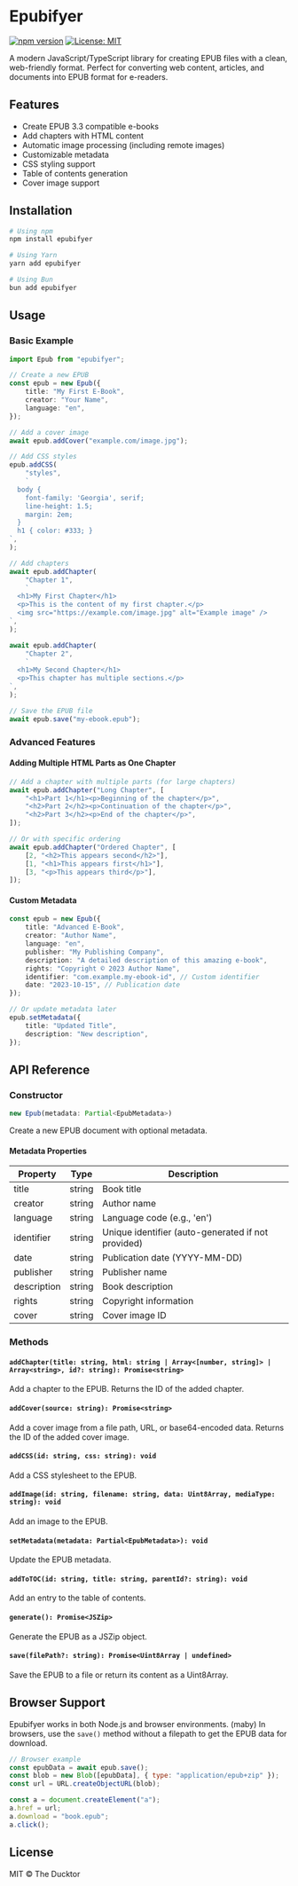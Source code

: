 # Epubifyer

[![npm version](https://img.shields.io/npm/v/epubifyer.svg)](https://www.npmjs.com/package/epubifyer)
[![License: MIT](https://img.shields.io/badge/License-MIT-yellow.svg)](https://opensource.org/licenses/MIT)

A modern JavaScript/TypeScript library for creating EPUB files with a clean,
web-friendly format. Perfect for converting web content, articles, and documents
into EPUB format for e-readers.

## Features

- Create EPUB 3.3 compatible e-books
- Add chapters with HTML content
- Automatic image processing (including remote images)
- Customizable metadata
- CSS styling support
- Table of contents generation
- Cover image support

## Installation

```bash
# Using npm
npm install epubifyer

# Using Yarn
yarn add epubifyer

# Using Bun
bun add epubifyer
```

## Usage

### Basic Example

```typescript
import Epub from "epubifyer";

// Create a new EPUB
const epub = new Epub({
    title: "My First E-Book",
    creator: "Your Name",
    language: "en",
});

// Add a cover image
await epub.addCover("example.com/image.jpg");

// Add CSS styles
epub.addCSS(
    "styles",
    `
  body { 
    font-family: 'Georgia', serif; 
    line-height: 1.5;
    margin: 2em;
  }
  h1 { color: #333; }
`,
);

// Add chapters
await epub.addChapter(
    "Chapter 1",
    `
  <h1>My First Chapter</h1>
  <p>This is the content of my first chapter.</p>
  <img src="https://example.com/image.jpg" alt="Example image" />
`,
);

await epub.addChapter(
    "Chapter 2",
    `
  <h1>My Second Chapter</h1>
  <p>This chapter has multiple sections.</p>
`,
);

// Save the EPUB file
await epub.save("my-ebook.epub");
```

### Advanced Features

#### Adding Multiple HTML Parts as One Chapter

```typescript
// Add a chapter with multiple parts (for large chapters)
await epub.addChapter("Long Chapter", [
    "<h1>Part 1</h1><p>Beginning of the chapter</p>",
    "<h2>Part 2</h2><p>Continuation of the chapter</p>",
    "<h2>Part 3</h2><p>End of the chapter</p>",
]);

// Or with specific ordering
await epub.addChapter("Ordered Chapter", [
    [2, "<h2>This appears second</h2>"],
    [1, "<h1>This appears first</h1>"],
    [3, "<p>This appears third</p>"],
]);
```

#### Custom Metadata

```typescript
const epub = new Epub({
    title: "Advanced E-Book",
    creator: "Author Name",
    language: "en",
    publisher: "My Publishing Company",
    description: "A detailed description of this amazing e-book",
    rights: "Copyright © 2023 Author Name",
    identifier: "com.example.my-ebook-id", // Custom identifier
    date: "2023-10-15", // Publication date
});

// Or update metadata later
epub.setMetadata({
    title: "Updated Title",
    description: "New description",
});
```

## API Reference

### Constructor

```typescript
new Epub(metadata: Partial<EpubMetadata>)
```

Create a new EPUB document with optional metadata.

#### Metadata Properties

| Property    | Type   | Description                                        |
| ----------- | ------ | -------------------------------------------------- |
| title       | string | Book title                                         |
| creator     | string | Author name                                        |
| language    | string | Language code (e.g., 'en')                         |
| identifier  | string | Unique identifier (auto-generated if not provided) |
| date        | string | Publication date (YYYY-MM-DD)                      |
| publisher   | string | Publisher name                                     |
| description | string | Book description                                   |
| rights      | string | Copyright information                              |
| cover       | string | Cover image ID                                     |

### Methods

#### `addChapter(title: string, html: string | Array<[number, string]> | Array<string>, id?: string): Promise<string>`

Add a chapter to the EPUB. Returns the ID of the added chapter.

#### `addCover(source: string): Promise<string>`

Add a cover image from a file path, URL, or base64-encoded data. Returns the ID
of the added cover image.

#### `addCSS(id: string, css: string): void`

Add a CSS stylesheet to the EPUB.

#### `addImage(id: string, filename: string, data: Uint8Array, mediaType: string): void`

Add an image to the EPUB.

#### `setMetadata(metadata: Partial<EpubMetadata>): void`

Update the EPUB metadata.

#### `addToTOC(id: string, title: string, parentId?: string): void`

Add an entry to the table of contents.

#### `generate(): Promise<JSZip>`

Generate the EPUB as a JSZip object.

#### `save(filePath?: string): Promise<Uint8Array | undefined>`

Save the EPUB to a file or return its content as a Uint8Array.

## Browser Support

Epubifyer works in both Node.js and browser environments. (maby) In browsers, use the
`save()` method without a filepath to get the EPUB data for download.

```javascript
// Browser example
const epubData = await epub.save();
const blob = new Blob([epubData], { type: "application/epub+zip" });
const url = URL.createObjectURL(blob);

const a = document.createElement("a");
a.href = url;
a.download = "book.epub";
a.click();
```

## License

MIT © The Ducktor
